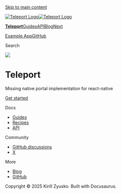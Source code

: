[Skip to main content](#__docusaurus_skipToContent_fallback)

[![Teleport Logo](/react-native-teleport/pr-preview/pr-33/img/logo.svg)![Teleport Logo](/react-native-teleport/pr-preview/pr-33/img/logo.svg)](/react-native-teleport/pr-preview/pr-33/.md)

[**Teleport**](/react-native-teleport/pr-preview/pr-33/.md)[Guides](/react-native-teleport/pr-preview/pr-33/docs/intro.md)[API](/react-native-teleport/pr-preview/pr-33/docs/category/api-reference.md)[Blog](/react-native-teleport/pr-preview/pr-33/blog)[Next](/react-native-teleport/pr-preview/pr-33/docs/intro.md)

[Example App](https://github.com/kirillzyusko/react-native-teleport/tree/main/example)[GitHub](https://github.com/kirillzyusko/react-native-teleport)

Search

![](/react-native-teleport/pr-preview/pr-33/assets/images/teleport-65785a9f1211bc6992db0cca2993d621.png)

# Teleport

Missing native portal implementation for react-native

[Get started](/react-native-teleport/pr-preview/pr-33/docs/intro.md)

Docs

* [Guides](/react-native-teleport/pr-preview/pr-33/docs/installation.md)
* [Recipes](/react-native-teleport/pr-preview/pr-33/docs/category/recipes.md)
* [API](/react-native-teleport/pr-preview/pr-33/docs/category/api-reference.md)

Community

* [GitHub discussions](https://github.com/kirillzyusko/react-native-teleport/discussions)
* [X](https://x.com/ziusko)

More

* [Blog](/react-native-teleport/pr-preview/pr-33/blog)
* [GitHub](https://github.com/kirillzyusko/react-native-teleport)

Copyright © 2025 Kirill Zyusko. Built with Docusaurus.
